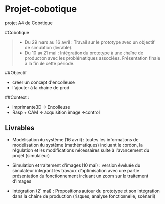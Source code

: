 # Projet-cobotique
projet A4 de Cobotique


#Cobotique

> - Du 29 mars au 16 avril : Travail sur le prototype avec un objectif de simulation (livrable).
> - Du 10 au 21 mai : Intégration du prototype à une chaîne de production avec les problématiques associées. Présentation finale à la fin de cette période.

##Objectif

- créer un concept d'encolleuse 
- l'ajouter à la chaine de prod

##Context :

- imprimante3D -> Encolleuse
- Rasp + CAM -> acquisition image ->control

## Livrables
- Modélisation du système (16 avril) : toutes les informations de modélisation du système (mathématiques) incluant le cordon, la régulation et les modifications nécessaires suite à l'avancement du projet (simulateur)

- Simulation et traitement d'images (10 mai) : version évoluée du simulateur intégrant les travaux d'optimisation avec une partie présentation du fonctionnement incluant un zoom sur le traitement d'images

- Intégration (21 mai) : Propositions autour du prototype et son intégration dans la chaîne de production (risques, analyse fonctionnelle, scénarii)
